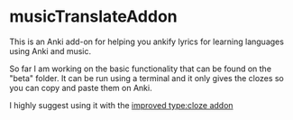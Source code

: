 # musicTranslateAddon
This is an Anki add-on for helping you ankify lyrics for learning languages using Anki and music. 

So far I am working on the basic functionality that can be found on the "beta" folder. It can be run using a terminal and it only gives the clozes so you can copy and paste them on Anki. 

I highly suggest using it with the [improved type:cloze addon](https://github.com/ssricardo/anki-plugins/tree/master/fill-the-blanks)
